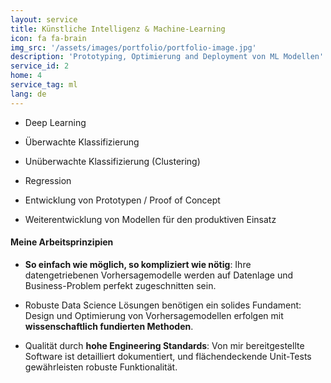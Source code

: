 ```yaml
---
layout: service
title: Künstliche Intelligenz & Machine-Learning
icon: fa fa-brain
img_src: '/assets/images/portfolio/portfolio-image.jpg'
description: 'Prototyping, Optimierung and Deployment von ML Modellen'
service_id: 2
home: 4
service_tag: ml
lang: de
---
```



* Deep Learning
* Überwachte Klassifizierung
* Unüberwachte Klassifizierung (Clustering)
* Regression

* Entwicklung von Prototypen / Proof of Concept
* Weiterentwicklung von Modellen für den produktiven Einsatz 


#### Meine Arbeitsprinzipien

* **So einfach wie möglich, so kompliziert wie nötig**: Ihre datengetriebenen
  Vorhersagemodelle werden auf Datenlage und Business-Problem perfekt zugeschnitten
  sein.

* Robuste Data Science Lösungen benötigen ein solides Fundament: Design und
  Optimierung von Vorhersagemodellen erfolgen mit **wissenschaftlich fundierten Methoden**.

* Qualität durch **hohe Engineering Standards**: Von mir bereitgestellte Software ist
  detailliert dokumentiert, und flächendeckende Unit-Tests gewährleisten robuste
  Funktionalität.
